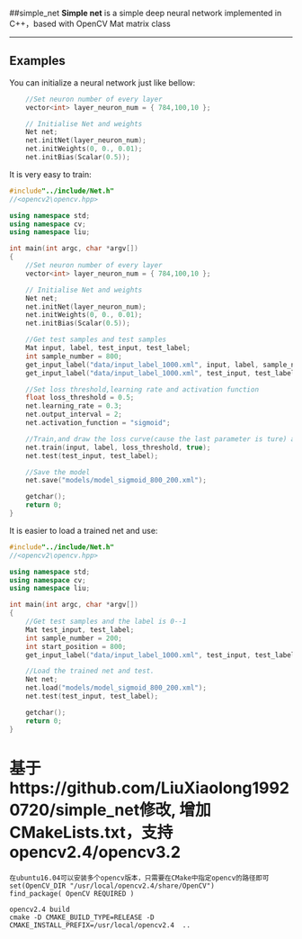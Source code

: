 ##simple_net
**Simple net** is a simple deep neural network implemented in C++，based with OpenCV Mat matrix class

---

## Examples
You can initialize a neural network just like bellow:
```cpp
	//Set neuron number of every layer
	vector<int> layer_neuron_num = { 784,100,10 };

	// Initialise Net and weights
	Net net;
	net.initNet(layer_neuron_num);
	net.initWeights(0, 0., 0.01);
	net.initBias(Scalar(0.5));
```

It is very easy to train:

```cpp
#include"../include/Net.h"
//<opencv2\opencv.hpp>

using namespace std;
using namespace cv;
using namespace liu;

int main(int argc, char *argv[])
{
	//Set neuron number of every layer
	vector<int> layer_neuron_num = { 784,100,10 };

	// Initialise Net and weights
	Net net;
	net.initNet(layer_neuron_num);
	net.initWeights(0, 0., 0.01);
	net.initBias(Scalar(0.5));

	//Get test samples and test samples 
	Mat input, label, test_input, test_label;
	int sample_number = 800;
	get_input_label("data/input_label_1000.xml", input, label, sample_number);
	get_input_label("data/input_label_1000.xml", test_input, test_label, 200, 800);

	//Set loss threshold,learning rate and activation function
	float loss_threshold = 0.5;
	net.learning_rate = 0.3;
	net.output_interval = 2;
	net.activation_function = "sigmoid";

	//Train,and draw the loss curve(cause the last parameter is ture) and test the trained net
	net.train(input, label, loss_threshold, true);
	net.test(test_input, test_label);

	//Save the model
	net.save("models/model_sigmoid_800_200.xml");

	getchar();
	return 0;
}
```

It is easier to load a trained net and use:
```cpp
#include"../include/Net.h"
//<opencv2\opencv.hpp>

using namespace std;
using namespace cv;
using namespace liu;

int main(int argc, char *argv[])
{
	//Get test samples and the label is 0--1
	Mat test_input, test_label;
	int sample_number = 200;
	int start_position = 800;
	get_input_label("data/input_label_1000.xml", test_input, test_label, sample_number, start_position);

	//Load the trained net and test.
	Net net;
	net.load("models/model_sigmoid_800_200.xml");
	net.test(test_input, test_label);

	getchar();
	return 0;
}
```

# 基于https://github.com/LiuXiaolong19920720/simple_net修改, 增加CMakeLists.txt，支持opencv2.4/opencv3.2
```
在ubuntu16.04可以安装多个opencv版本，只需要在CMake中指定opencv的路径即可
set(OpenCV_DIR "/usr/local/opencv2.4/share/OpenCV")
find_package( OpenCV REQUIRED )

opencv2.4 build
cmake -D CMAKE_BUILD_TYPE=RELEASE -D CMAKE_INSTALL_PREFIX=/usr/local/opencv2.4  ..

```


